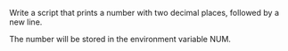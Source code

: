 Write a script that prints a number with two decimal places, followed by a new line.



The number will be stored in the environment variable NUM.
